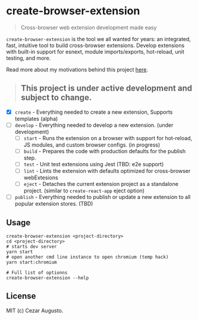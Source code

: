 # create-browser-extension

> Cross-browser web extension development made easy

`create-browser-extension` is the tool we all wanted for years: an integrated, fast, intuitive tool to build cross-browser extensions. Develop extensions with built-in support for esnext, module imports/exports, hot-reload, unit testing, and more.

Read more about my motivations behind this project [here](https://github.com/cezaraugusto/create-browser-extension/wiki/This-initiative).

> ## This project is under active development and subject to change.

- [x] `create` - Everything needed to create a new extension, Supports templates (alpha)
- [ ] `develop` - Everything needed to develop a new extension. (under development)
  - [ ] `start` - Runs the extension on a browser with support for hot-reload, JS modules, and custom browser configs. (in progress)
  - [ ] `build` - Prepares the code with production defaults for the publish step.
  - [ ] `test` - Unit test extensions using Jest (TBD: e2e support)
  - [ ] `lint` - Lints the extension with defaults optimized for cross-browser webExtesions
  - [ ] `eject` - Detaches the current extension project as a standalone project. (similar to `create-react-app` eject option)
- [ ] `publish` - Everything needed to publish or update a new extension to all popular extension stores. (TBD)

## Usage

```
create-browser-extension <project-directory>
cd <project-directory>
# starts dev server
yarn start
# open another cmd line instance to open chromium (temp hack)
yarn start:chromium

# Full list of optionns
create-browser-extension --help
```
## License

MIT (c) Cezar Augusto.
